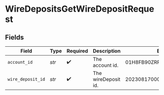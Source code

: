 # WireDepositsGetWireDepositRequest


## Fields

| Field                      | Type                       | Required                   | Description                | Example                    |
| -------------------------- | -------------------------- | -------------------------- | -------------------------- | -------------------------- |
| `account_id`               | *str*                      | :heavy_check_mark:         | The account id.            | 01H8FB90ZRRFWXB4XC2JPJ1D4Y |
| `wire_deposit_id`          | *str*                      | :heavy_check_mark:         | The wireDeposit id.        | 20230817000319             |